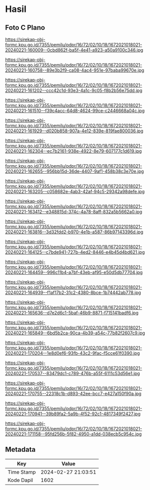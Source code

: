 # Hasil

## Foto C Plano

https://sirekap-obj-formc.kpu.go.id/7355/pemilu/pdpr/16/72/02/10/18/1672021018021-20240221-160009--0cbd862f-ba5f-4e41-a923-a50a9100c346.jpg

https://sirekap-obj-formc.kpu.go.id/7355/pemilu/pdpr/16/72/02/10/18/1672021018021-20240221-160758--89e3b2f9-ca08-4ac4-951e-97baba99670e.jpg

https://sirekap-obj-formc.kpu.go.id/7355/pemilu/pdpr/16/72/02/10/18/1672021018021-20240221-161202--ccc42c1d-93e3-4a1c-9c05-f8b2b56e75dd.jpg

https://sirekap-obj-formc.kpu.go.id/7355/pemilu/pdpr/16/72/02/10/18/1672021018021-20240221-161510--f39c4acc-64d8-4624-99ce-c2446668a04c.jpg

https://sirekap-obj-formc.kpu.go.id/7355/pemilu/pdpr/16/72/02/10/18/1672021018021-20240221-161929--d020b858-907a-4e12-839e-819fae800036.jpg

https://sirekap-obj-formc.kpu.go.id/7355/pemilu/pdpr/16/72/02/10/18/1672021018021-20240221-162304--ec7b2161-938e-4922-8e79-607177c1d619.jpg

https://sirekap-obj-formc.kpu.go.id/7355/pemilu/pdpr/16/72/02/10/18/1672021018021-20240221-162655--956bb15d-36de-4407-9af1-458b38c3e70e.jpg

https://sirekap-obj-formc.kpu.go.id/7355/pemilu/pdpr/16/72/02/10/18/1672021018021-20240221-163205--c058682e-4ab3-42af-94c5-29342a98defe.jpg

https://sirekap-obj-formc.kpu.go.id/7355/pemilu/pdpr/16/72/02/10/18/1672021018021-20240221-163412--e348815d-374c-4a78-8aff-832a5b5662a0.jpg

https://sirekap-obj-formc.kpu.go.id/7355/pemilu/pdpr/16/72/02/10/18/1672021018021-20240221-163816--3d32fdd2-b970-4e1b-a587-86b97143396d.jpg

https://sirekap-obj-formc.kpu.go.id/7355/pemilu/pdpr/16/72/02/10/18/1672021018021-20240221-164125--c7bde941-727b-4ed2-8446-e4b45d4bd621.jpg

https://sirekap-obj-formc.kpu.go.id/7355/pemilu/pdpr/16/72/02/10/18/1672021018021-20240221-164459--996c11b4-a7bf-43eb-af95-e50d5db77704.jpg

https://sirekap-obj-formc.kpu.go.id/7355/pemilu/pdpr/16/72/02/10/18/1672021018021-20240221-164939--f1af17b2-31c2-4380-8bce-1b74442ab778.jpg

https://sirekap-obj-formc.kpu.go.id/7355/pemilu/pdpr/16/72/02/10/18/1672021018021-20240221-165636--d7e2d6c1-5baf-46b9-8871-f715141badf6.jpg

https://sirekap-obj-formc.kpu.go.id/7355/pemilu/pdpr/16/72/02/10/18/1672021018021-20240221-165849--6bd5b2ca-90ca-4b39-a54c-77b82f2607c9.jpg

https://sirekap-obj-formc.kpu.go.id/7355/pemilu/pdpr/16/72/02/10/18/1672021018021-20240221-170204--1e8d0ef6-93fb-43c2-9fac-f5cce61f0390.jpg

https://sirekap-obj-formc.kpu.go.id/7355/pemilu/pdpr/16/72/02/10/18/1672021018021-20240221-170537--83479dc1-c789-476b-a55f-6111c53d56e1.jpg

https://sirekap-obj-formc.kpu.go.id/7355/pemilu/pdpr/16/72/02/10/18/1672021018021-20240221-170755--22318c1b-d893-42ee-bcc7-e427a150f90a.jpg

https://sirekap-obj-formc.kpu.go.id/7355/pemilu/pdpr/16/72/02/10/18/1672021018021-20240221-170941--39b89fa2-5a9b-4f52-92c1-4817349f2427.jpg

https://sirekap-obj-formc.kpu.go.id/7355/pemilu/pdpr/16/72/02/10/18/1672021018021-20240221-171158--95fd256b-5f82-4950-a1dd-038ecb5c954c.jpg


## Metadata

| Key        | Value               |
| ---------- | ------------------- |
| Time Stamp | 2024-02-27 21:03:51 |
| Kode Dapil | 1602                |



